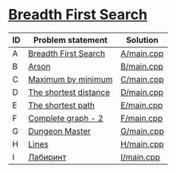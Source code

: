 # [Breadth First Search](https://www.e-olymp.com/ru/contests/9208)




| ID | Problem statement                                                                | Solution                 |
|----|----------------------------------------------------------------------------------|--------------------------|
| A  | [Breadth First Search](https://www.e-olymp.com/en/contests/9208/problems/80028)  | [A/main.cpp](A/main.cpp) |
| B  | [Arson](https://www.e-olymp.com/en/contests/9208/problems/80029)                 | [B/main.cpp](B/main.cpp) |
| C  | [Maximum by minimum](https://www.e-olymp.com/en/contests/9208/problems/80030)    | [C/main.cpp](C/main.cpp) |
| D  | [The shortest distance](https://www.e-olymp.com/en/contests/9208/problems/80031) | [D/main.cpp](D/main.cpp) |
| E  | [The shortest path](https://www.e-olymp.com/en/contests/9208/problems/80032)     | [E/main.cpp](E/main.cpp) |
| F  | [Complete graph - 2](https://www.e-olymp.com/en/contests/9208/problems/80033)    | [F/main.cpp](F/main.cpp) |
| G  | [Dungeon Master](https://www.e-olymp.com/en/contests/9208/problems/80034)        | [G/main.cpp](G/main.cpp) |
| H  | [Lines](https://www.e-olymp.com/en/contests/9208/problems/80035)                 | [H/main.cpp](H/main.cpp) |
| I  | [Лабиринт](https://www.e-olymp.com/en/contests/9208/problems/80036)              | [I/main.cpp](I/main.cpp) |

